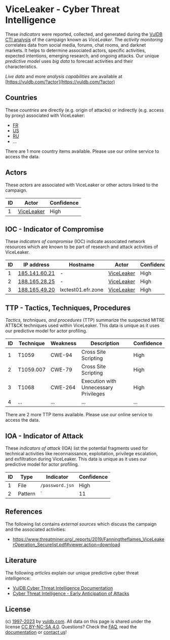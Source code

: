 # ViceLeaker - Cyber Threat Intelligence

These _indicators_ were reported, collected, and generated during the [VulDB CTI analysis](https://vuldb.com/?kb.cti) of the campaign known as _ViceLeaker_. The _activity monitoring_ correlates data from social media, forums, chat rooms, and darknet markets. It helps to determine associated actors, specific activities, expected intentions, emerging research, and ongoing attacks. Our unique _predictive model_ uses _big data_ to forecast activities and their characteristics.

_Live data_ and more _analysis capabilities_ are available at [https://vuldb.com/?actor](https://vuldb.com/?actor)

## Countries

These _countries_ are directly (e.g. origin of attacks) or indirectly (e.g. access by proxy) associated with ViceLeaker:

* [FR](https://vuldb.com/?country.fr)
* [US](https://vuldb.com/?country.us)
* [RU](https://vuldb.com/?country.ru)
* ...

There are 1 more country items available. Please use our online service to access the data.

## Actors

These _actors_ are associated with ViceLeaker or other actors linked to the campaign.

ID | Actor | Confidence
-- | ----- | ----------
1 | [ViceLeaker](https://vuldb.com/?actor.viceleaker) | High

## IOC - Indicator of Compromise

These _indicators of compromise_ (IOC) indicate associated network resources which are known to be part of research and attack activities of ViceLeaker.

ID | IP address | Hostname | Actor | Confidence
-- | ---------- | -------- | ----- | ----------
1 | [185.141.60.21](https://vuldb.com/?ip.185.141.60.21) | - | [ViceLeaker](https://vuldb.com/?actor.viceleaker) | High
2 | [188.165.28.25](https://vuldb.com/?ip.188.165.28.25) | - | [ViceLeaker](https://vuldb.com/?actor.viceleaker) | High
3 | [188.165.49.20](https://vuldb.com/?ip.188.165.49.20) | lxctest01.efr.zone | [ViceLeaker](https://vuldb.com/?actor.viceleaker) | High

## TTP - Tactics, Techniques, Procedures

_Tactics, techniques, and procedures_ (TTP) summarize the suspected MITRE ATT&CK techniques used within ViceLeaker. This data is unique as it uses our predictive model for actor profiling.

ID | Technique | Weakness | Description | Confidence
-- | --------- | -------- | ----------- | ----------
1 | T1059 | CWE-94 | Cross Site Scripting | High
2 | T1059.007 | CWE-79 | Cross Site Scripting | High
3 | T1068 | CWE-264 | Execution with Unnecessary Privileges | High
4 | ... | ... | ... | ...

There are 2 more TTP items available. Please use our online service to access the data.

## IOA - Indicator of Attack

These _indicators of attack_ (IOA) list the potential fragments used for technical activities like reconnaissance, exploitation, privilege escalation, and exfiltration during ViceLeaker. This data is unique as it uses our predictive model for actor profiling.

ID | Type | Indicator | Confidence
-- | ---- | --------- | ----------
1 | File | `/password.jsn` | High
2 | Pattern | `|11|` | Low

## References

The following list contains _external sources_ which discuss the campaign and the associated activities:

* https://www.threatminer.org/_reports/2019/Fanningtheflames_ViceLeakerOperation_Securelist.pdf#viewer.action=download

## Literature

The following _articles_ explain our unique predictive cyber threat intelligence:

* [VulDB Cyber Threat Intelligence Documentation](https://vuldb.com/?kb.cti)
* [Cyber Threat Intelligence - Early Anticipation of Attacks](https://www.scip.ch/en/?labs.20201022)

## License

(c) [1997-2023](https://vuldb.com/?kb.changelog) by [vuldb.com](https://vuldb.com/?kb.about). All data on this page is shared under the license [CC BY-NC-SA 4.0](https://creativecommons.org/licenses/by-nc-sa/4.0/). Questions? Check the [FAQ](https://vuldb.com/?kb.faq), read the [documentation](https://vuldb.com/?kb) or [contact us](https://vuldb.com/?contact)!
